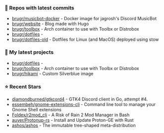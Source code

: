 ### 👷 Repos with latest commits

- [brugr/musicbot-docker](https://github.com/brugr/musicbot-docker) - Docker image for jagrosh&#39;s Discord MusicBot
- [brugr/website](https://github.com/brugr/website) - Blog made with Hugo
- [brugr/toolbox](https://github.com/brugr/toolbox) - Arch container to use with Toolbx or Distrobox
- [brugr/dotfiles](https://github.com/brugr/dotfiles) - 
- [brugr/dotfiles-old](https://github.com/brugr/dotfiles-old) - Dotfiles for Linux (and MacOS) deployed using stow
### 🌱 My latest projects

- [brugr/dotfiles](https://github.com/brugr/dotfiles) - 
- [brugr/toolbox](https://github.com/brugr/toolbox) - Arch container to use with Toolbx or Distrobox
- [brugr/hikami](https://github.com/brugr/hikami) - Custom Silverblue image
### ⭐ Recent Stars

- [diamondburned/gtkcord4](https://github.com/diamondburned/gtkcord4) - GTK4 Discord client in Go, attempt #4.
- [essembeh/gnome-extensions-cli](https://github.com/essembeh/gnome-extensions-cli) - Command line tool to manage your Gnome Shell extensions
- [Foldex/r2mod_cli](https://github.com/Foldex/r2mod_cli) - A Risk of Rain 2 Mod Manager in Bash
- [auyer/Protonup-rs](https://github.com/auyer/Protonup-rs) - Install and Update Proton-GE with Rust
- [ashos/ashos](https://github.com/ashos/ashos) - The immutable tree-shaped meta-distribution
